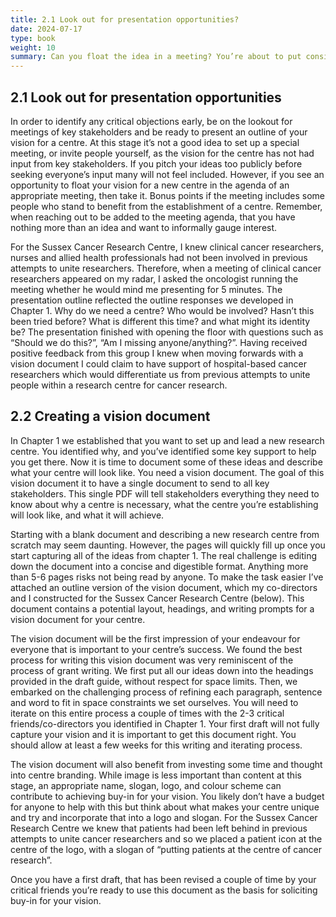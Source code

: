```yaml
---
title: 2.1 Look out for presentation opportunities?
date: 2024-07-17
type: book
weight: 10
summary: Can you float the idea in a meeting? You’re about to put considerable effort into cementing a vision, look for an opportunity to get the word out to a supportive audience
---
```


## 2.1 Look out for presentation opportunities

In order to identify any critical objections early, be on the lookout for meetings of key stakeholders and be ready to present an outline of your vision for a centre. At this stage it’s not a good idea to set up a special meeting, or invite people yourself, as the vision for the centre has not had input from key stakeholders. If you pitch your ideas too publicly before seeking everyone’s input many will not feel included. However, if you see an opportunity to float your vision for a new centre in the agenda of an appropriate meeting, then take it. Bonus points if the meeting includes some people who stand to benefit from the establishment of a centre. Remember, when reaching out to be added to the meeting agenda, that you have nothing more than an idea and want to informally gauge interest.

For the Sussex Cancer Research Centre, I knew clinical cancer researchers, nurses and allied health professionals had not been involved in previous attempts to unite researchers. Therefore, when a meeting of clinical cancer researchers appeared on my radar, I asked the oncologist running the meeting whether he would mind me presenting for 5 minutes. The presentation outline reflected the outline responses we developed in Chapter 1. Why do we need a centre? Who would be involved? Hasn’t this been tried before? What is different this time? and what might its identity be? The presentation finished with opening the floor with questions such as “Should we do this?”, “Am I missing anyone/anything?”. Having received positive feedback from this group I knew when moving forwards with a vision document I could claim to have support of hospital-based cancer researchers which would differentiate us from previous attempts to unite people within a research centre for cancer research.

## 2.2 Creating a vision document

In Chapter 1 we established that you want to set up and lead a new research centre. You identified why, and you’ve identified some key support to help you get there. Now it is time to document some of these ideas and describe what your centre will look like. You need a vision document. The goal of this vision document it to have a single document to send to all key stakeholders. This single PDF will tell stakeholders everything they need to know about why a centre is necessary, what the centre you’re establishing will look like, and what it will achieve.

Starting with a blank document and describing a new research centre from scratch may seem daunting. However, the pages will quickly fill up once you start capturing all of the ideas from chapter 1. The real challenge is editing down the document into a concise and digestible format. Anything more than 5-6 pages risks not being read by anyone. To make the task easier I’ve attached an outline version of the vision document, which my co-directors and I constructed for the Sussex Cancer Research Centre (below). This document contains a potential layout, headings, and writing prompts for a vision document for your centre. 

The vision document will be the first impression of your endeavour for everyone that is important to your centre’s success. We found the best process for writing this vision document was very reminiscent of the process of grant writing. We first put all our ideas down into the headings provided in the draft guide, without respect for space limits. Then, we embarked on the challenging process of refining each paragraph, sentence and word to fit in space constraints we set ourselves. You will need to iterate on this entire process a couple of times with the 2-3 critical friends/co-directors you identified in Chapter 1. Your first draft will not fully capture your vision and it is important to get this document right. You should allow at least a few weeks for this writing and iterating process.

The vision document will also benefit from investing some time and thought into centre branding. While image is less important than content at this stage, an appropriate name, slogan, logo, and colour scheme can contribute to achieving buy-in for your vision. 
You likely don’t have a budget for anyone to help with this but think about what makes your centre unique and try and incorporate that into a logo and slogan. For the Sussex Cancer Research Centre we knew that patients had been left behind in previous attempts to unite cancer researchers and so we placed a patient icon at the centre of the logo, with a slogan of “putting patients at the centre of cancer research”.

Once you have a first draft, that has been revised a couple of time by your critical friends you’re ready to use this document as the basis for soliciting buy-in for your vision.
